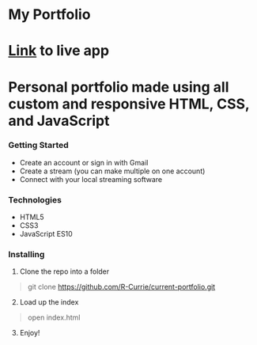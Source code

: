 # My Portfolio

# [Link](robertcurrie.netlify.com) to live app

# Personal portfolio made using all custom and responsive HTML, CSS, and JavaScript

### Getting Started
* Create an account or sign in with Gmail
* Create a stream (you can make multiple on one account)
* Connect with your local streaming software

### Technologies
* HTML5
* CSS3
* JavaScript ES10

### Installing

1. Clone the repo into a folder
> git clone https://github.com/R-Currie/current-portfolio.git
2. Load up the index
> open index.html
3. Enjoy!
